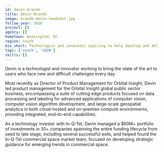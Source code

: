 ```yaml
---
id: devin-brande
title: Devin Brande
image: brande-devin-headshot.jpg
fellow_year: 2020
project: []
agency: []
hometown: Washington, DC
region: south
bio_short: Technologist and innovator aspiring to help develop and deliver the next generation of solutions to everyday users. Experienced at the intersection of venture-backed innovation and the U.S. Government.
tags: ['south', '2020']
skills: []
---
```


Devin is a technologist and innovator working to bring the state of the art to users who face new and difficult challenges every day.

Most recently as Director of Product Management for Orbital Insight, Devin led product management for the Orbital Insight global public sector business, encompassing a suite of cutting edge products focused on data processing and labeling for advanced applications of computer vision, computer vision algorithm development, and large-scale geospatial analytics in both cloud-hosted and on-premise compute environments, providing integrated, end-to-end capabilities.

As a technology investor with In-Q-Tel, Devin managed a $60M+ portfolio of investments in 30+ companies spanning the entire funding lifecycle from seed to late stage, including several successful exits, and helped found the In-Q-Tel commercial space market team, focused on developing strategic guidance for emerging trends in commercial space.
